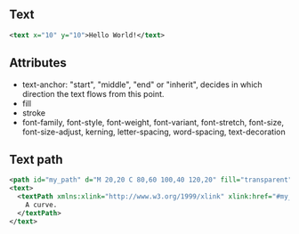 ## Text
```xml
<text x="10" y="10">Hello World!</text>
```

## Attributes

- text-anchor: "start", "middle", "end" or "inherit", decides in which direction the text flows from this point.
- fill
- stroke
- font-family, font-style, font-weight, font-variant, font-stretch, font-size, font-size-adjust, kerning, letter-spacing, word-spacing, text-decoration

## Text path

```xml
<path id="my_path" d="M 20,20 C 80,60 100,40 120,20" fill="transparent" />
<text>
  <textPath xmlns:xlink="http://www.w3.org/1999/xlink" xlink:href="#my_path">
    A curve.
  </textPath>
</text>
```